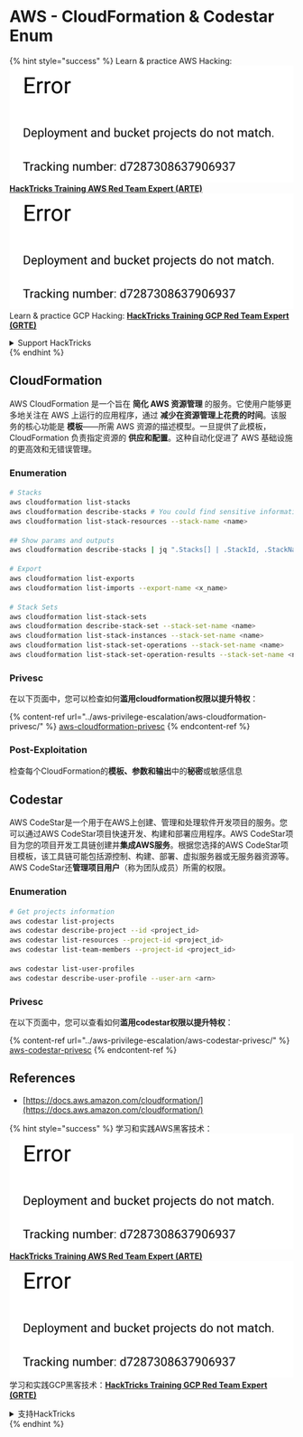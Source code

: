 # AWS - CloudFormation & Codestar Enum

{% hint style="success" %}
Learn & practice AWS Hacking:<img src="../../../.gitbook/assets/image (1) (1).png" alt="" data-size="line">[**HackTricks Training AWS Red Team Expert (ARTE)**](https://training.hacktricks.xyz/courses/arte)<img src="../../../.gitbook/assets/image (1) (1).png" alt="" data-size="line">\
Learn & practice GCP Hacking: <img src="../../../.gitbook/assets/image (2).png" alt="" data-size="line">[**HackTricks Training GCP Red Team Expert (GRTE)**<img src="../../../.gitbook/assets/image (2).png" alt="" data-size="line">](https://training.hacktricks.xyz/courses/grte)

<details>

<summary>Support HackTricks</summary>

* Check the [**subscription plans**](https://github.com/sponsors/carlospolop)!
* **Join the** 💬 [**Discord group**](https://discord.gg/hRep4RUj7f) or the [**telegram group**](https://t.me/peass) or **follow** us on **Twitter** 🐦 [**@hacktricks\_live**](https://twitter.com/hacktricks\_live)**.**
* **Share hacking tricks by submitting PRs to the** [**HackTricks**](https://github.com/carlospolop/hacktricks) and [**HackTricks Cloud**](https://github.com/carlospolop/hacktricks-cloud) github repos.

</details>
{% endhint %}

## CloudFormation

AWS CloudFormation 是一个旨在 **简化 AWS 资源管理** 的服务。它使用户能够更多地关注在 AWS 上运行的应用程序，通过 **减少在资源管理上花费的时间**。该服务的核心功能是 **模板**——所需 AWS 资源的描述模型。一旦提供了此模板，CloudFormation 负责指定资源的 **供应和配置**。这种自动化促进了 AWS 基础设施的更高效和无错误管理。

### Enumeration
```bash
# Stacks
aws cloudformation list-stacks
aws cloudformation describe-stacks # You could find sensitive information here
aws cloudformation list-stack-resources --stack-name <name>

## Show params and outputs
aws cloudformation describe-stacks | jq ".Stacks[] | .StackId, .StackName, .Parameters, .Outputs"

# Export
aws cloudformation list-exports
aws cloudformation list-imports --export-name <x_name>

# Stack Sets
aws cloudformation list-stack-sets
aws cloudformation describe-stack-set --stack-set-name <name>
aws cloudformation list-stack-instances --stack-set-name <name>
aws cloudformation list-stack-set-operations --stack-set-name <name>
aws cloudformation list-stack-set-operation-results --stack-set-name <name> --operation-id <id>
```
### Privesc

在以下页面中，您可以检查如何**滥用cloudformation权限以提升特权**：

{% content-ref url="../aws-privilege-escalation/aws-cloudformation-privesc/" %}
[aws-cloudformation-privesc](../aws-privilege-escalation/aws-cloudformation-privesc/)
{% endcontent-ref %}

### Post-Exploitation

检查每个CloudFormation的**模板、参数和输出**中的**秘密**或敏感信息

## Codestar

AWS CodeStar是一个用于在AWS上创建、管理和处理软件开发项目的服务。您可以通过AWS CodeStar项目快速开发、构建和部署应用程序。AWS CodeStar项目为您的项目开发工具链创建并**集成AWS服务**。根据您选择的AWS CodeStar项目模板，该工具链可能包括源控制、构建、部署、虚拟服务器或无服务器资源等。AWS CodeStar还**管理项目用户**（称为团队成员）所需的权限。

### Enumeration
```bash
# Get projects information
aws codestar list-projects
aws codestar describe-project --id <project_id>
aws codestar list-resources --project-id <project_id>
aws codestar list-team-members --project-id <project_id>

aws codestar list-user-profiles
aws codestar describe-user-profile --user-arn <arn>
```
### Privesc

在以下页面中，您可以查看如何**滥用codestar权限以提升特权**：

{% content-ref url="../aws-privilege-escalation/aws-codestar-privesc/" %}
[aws-codestar-privesc](../aws-privilege-escalation/aws-codestar-privesc/)
{% endcontent-ref %}

## References

* [https://docs.aws.amazon.com/cloudformation/](https://docs.aws.amazon.com/cloudformation/)

{% hint style="success" %}
学习和实践AWS黑客技术：<img src="../../../.gitbook/assets/image (1) (1).png" alt="" data-size="line">[**HackTricks Training AWS Red Team Expert (ARTE)**](https://training.hacktricks.xyz/courses/arte)<img src="../../../.gitbook/assets/image (1) (1).png" alt="" data-size="line">\
学习和实践GCP黑客技术：<img src="../../../.gitbook/assets/image (2).png" alt="" data-size="line">[**HackTricks Training GCP Red Team Expert (GRTE)**<img src="../../../.gitbook/assets/image (2).png" alt="" data-size="line">](https://training.hacktricks.xyz/courses/grte)

<details>

<summary>支持HackTricks</summary>

* 查看[**订阅计划**](https://github.com/sponsors/carlospolop)!
* **加入** 💬 [**Discord群组**](https://discord.gg/hRep4RUj7f)或[**telegram群组**](https://t.me/peass)，或**在** **Twitter** 🐦 [**@hacktricks\_live**](https://twitter.com/hacktricks\_live)**上关注我们。**
* **通过向** [**HackTricks**](https://github.com/carlospolop/hacktricks)和[**HackTricks Cloud**](https://github.com/carlospolop/hacktricks-cloud) github仓库提交PR来分享黑客技巧。

</details>
{% endhint %}
